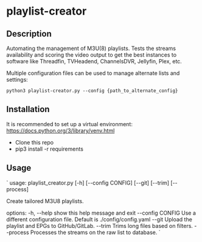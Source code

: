 # playlist-creator

## Description
Automating the management of M3U(8) playlists. Tests the streams availability and scoring the video output to get the best instances to software like Threadfin, TVHeadend, ChannelsDVR, Jellyfin, Plex, etc.

Multiple configuration files can be used to manage alternate lists and settings:

`python3 playlist-creator.py --config {path_to_alternate_config}`

## Installation
It is recommended to set up a virtual environment: https://docs.python.org/3/library/venv.html

- Clone this repo
- pip3 install -r requirements

## Usage

`
usage: playlist_creator.py [-h] [--config CONFIG] [--git] [--trim] [--process]

Create tailored M3U8 playlists.

options:
  -h, --help       show this help message and exit
  --config CONFIG  Use a different configuration file. Default is ./config/config.yaml
  --git            Upload the playlist and EPGs to GitHub/GitLab.
  --trim           Trims long files based on filters.
  --process        Processes the streams on the raw list to database.
`